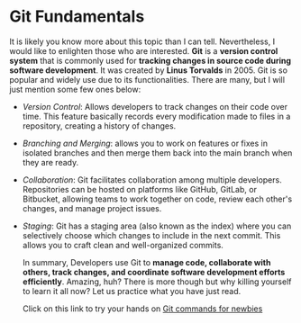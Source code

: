 # Git Fundamentals
It is likely you know more about this topic than I can tell. Nevertheless, I would like to enlighten those who are interested.
**Git** is a **version control system** that is commonly used for **tracking changes in source code during software development**. It was created by **Linus Torvalds** in 2005.
Git is so popular and widely use due to its functionalities. There are many, but I will just mention some few ones below:
  * *Version Control*: Allows developers to track changes on their code over time. This feature basically records every modification made to files in a repository, creating a history of changes.
  * *Branching and Merging*: allows you to work on features or fixes in isolated branches and then merge them back into the main branch when they are ready.
  * *Collaboration*: Git facilitates collaboration among multiple developers. Repositories can be hosted on platforms like GitHub, GitLab, or Bitbucket, allowing teams to work together on code, review each other's changes, and manage project issues.
  * *Staging*: Git has a staging area (also known as the index) where you can selectively choose which changes to include in the next commit. This allows you to craft clean and well-organized commits.

    In summary, Developers use Git to **manage code, collaborate with others, track changes, and coordinate software development efforts efficiently**.
Amazing, huh? There is more though but why killing yourself to learn it all now? Let us practice what you have just read.

      Click on this link to try your hands on [Git commands for newbies](https://learngitbranching.js.org)
